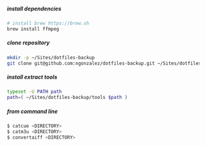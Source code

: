 
##### install dependencies
```bash
# install brew https://brew.sh
brew install ffmpeg
```

##### clone repository
```bash
mkdir -p ~/Sites/dotfiles-backup
git clone git@github.com:ngonzalez/dotfiles-backup.git ~/Sites/dotfiles-backup
```

##### install extract tools
```bash
typeset -U PATH path
path=( ~/Sites/dotfiles-backup/tools $path )
```

##### from command line
```bash
$ catcue <DIRECTORY>
$ catm3u <DIRECTORY>
$ convertaiff <DIRECTORY>
```
